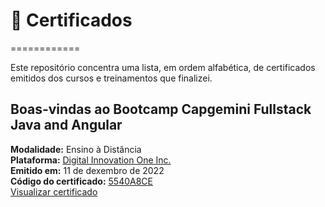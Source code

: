 # :file_folder: Certificados
============

Este repositório concentra uma lista, em ordem alfabética, de certificados emitidos dos cursos e treinamentos que finalizei.




Boas-vindas ao Bootcamp Capgemini Fullstack Java and Angular
-------------------------------------------------
**Modalidade:** Ensino à Distância<br>
**Plataforma:** [Digital Innovation One Inc.](https://digitalinnovation.one/)<br>
**Emitido em:** 11 de dexembro de 2022<br>
**Código do certificado:** [5540A8CE](https://certificates.digitalinnovation.one/5540A8CE)<br>
[Visualizar certificado](https://certificates.digitalinnovation.one/5540A8CE)<br>



